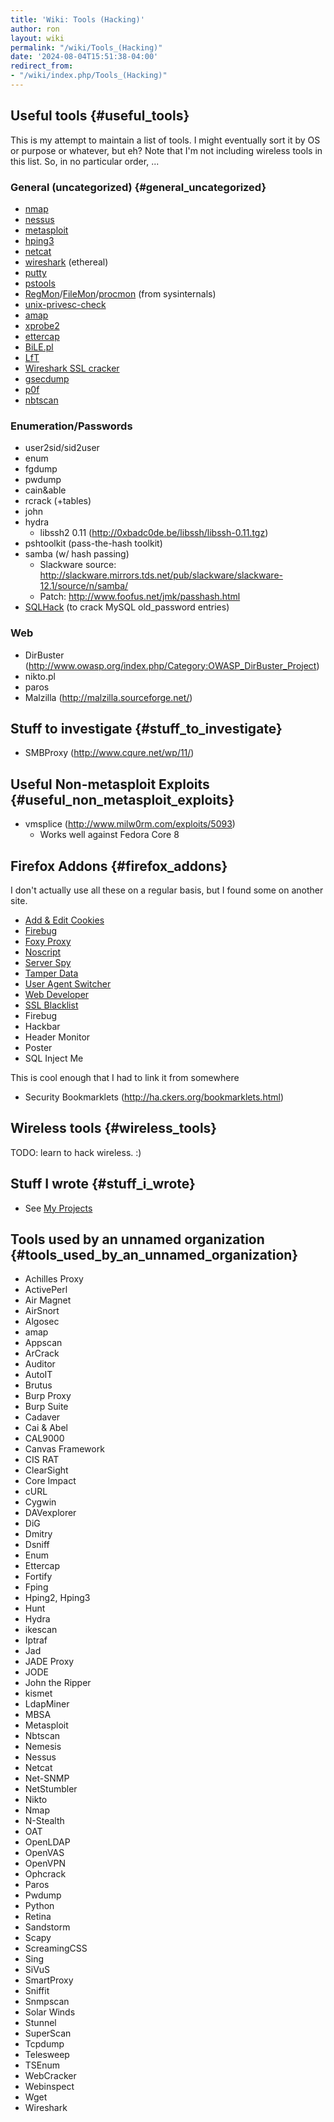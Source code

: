 ```yaml
---
title: 'Wiki: Tools (Hacking)'
author: ron
layout: wiki
permalink: "/wiki/Tools_(Hacking)"
date: '2024-08-04T15:51:38-04:00'
redirect_from:
- "/wiki/index.php/Tools_(Hacking)"
---
```


## Useful tools {#useful_tools}

This is my attempt to maintain a list of tools. I might eventually sort it by OS or purpose or whatever, but eh? Note that I\'m not including wireless tools in this list. So, in no particular order, \...

### General (uncategorized) {#general_uncategorized}

-   [nmap](http://www.insecure.org)
-   [nessus](http://www.nessus.org)
-   [metasploit](http://www.metasploit.com)
-   [hping3](http://www.hping.org/)
-   [netcat](http://netcat.sourceforge.net/)
-   [wireshark](http://www.wireshark.org) (ethereal)
-   [putty](http://www.chiark.greenend.org.uk/~sgtatham/putty/)
-   [pstools](http://technet.microsoft.com/en-us/sysinternals/bb896649.aspx)
-   [RegMon](http://technet.microsoft.com/en-us/sysinternals/bb896652.aspx)/[FileMon](http://technet.microsoft.com/en-us/sysinternals/bb896642.aspx)/[procmon](http://technet.microsoft.com/en-us/sysinternals/bb896645.aspx) (from sysinternals)
-   [unix-privesc-check](http://pentestmonkey.net/tools/unix-privesc-check/)
-   [amap](http://freeworld.thc.org/thc-amap/)
-   [xprobe2](http://xprobe.sourceforge.net/)
-   [ettercap](http://ettercap.sourceforge.net/)
-   [BiLE.pl](http://www.vulnerabilityassessment.co.uk/bile.htm)
-   [LfT](http://www.askapache.com/tools/lft-traceroute-tool.html)
-   [Wireshark SSL cracker](http://www.lucianobello.com.ar/exploiting_DSA-1571/)
-   [gsecdump](http://www.truesec.com/PublicStore/catalog/categoryinfo.aspx?cid=223)
-   [p0f](http://lcamtuf.coredump.cx/p0f.shtml)
-   [nbtscan](http://www.inetcat.net/software/nbtscan.html)

### Enumeration/Passwords

-   user2sid/sid2user
-   enum
-   fgdump
-   pwdump
-   cain&able
-   rcrack (+tables)
-   john
-   hydra
    -   libssh2 0.11 (http://0xbadc0de.be/libssh/libssh-0.11.tgz)
-   pshtoolkit (pass-the-hash toolkit)
-   samba (w/ hash passing)
    -   Slackware source: <http://slackware.mirrors.tds.net/pub/slackware/slackware-12.1/source/n/samba/>
    -   Patch: <http://www.foofus.net/jmk/passhash.html>
-   [SQLHack](http://sqlhack.com/poc.html) (to crack MySQL old_password entries)

### Web

-   DirBuster (http://www.owasp.org/index.php/Category:OWASP_DirBuster_Project)
-   nikto.pl
-   paros
-   Malzilla (http://malzilla.sourceforge.net/)

## Stuff to investigate {#stuff_to_investigate}

-   SMBProxy (http://www.cqure.net/wp/11/)

## Useful Non-metasploit Exploits {#useful_non_metasploit_exploits}

-   vmsplice (http://www.milw0rm.com/exploits/5093)
    -   Works well against Fedora Core 8

## Firefox Addons {#firefox_addons}

I don\'t actually use all these on a regular basis, but I found some on another site.

-   [Add & Edit Cookies](https://addons.mozilla.org/en-US/firefox/addon/573)
-   [Firebug](https://addons.mozilla.org/en-US/firefox/addon/1843)
-   [Foxy Proxy](https://addons.mozilla.org/en-US/firefox/addon/2464)
-   [Noscript](https://addons.mozilla.org/en-US/firefox/addon/722)
-   [Server Spy](https://addons.mozilla.org/en-US/firefox/addon/2036)
-   [Tamper Data](https://addons.mozilla.org/en-US/firefox/addon/966)
-   [User Agent Switcher](https://addons.mozilla.org/en-US/firefox/addon/59)
-   [Web Developer](https://addons.mozilla.org/en-US/firefox/addon/60)
-   [SSL Blacklist](http://codefromthe70s.org/sslblacklist.aspx)
-   Firebug
-   Hackbar
-   Header Monitor
-   Poster
-   SQL Inject Me

This is cool enough that I had to link it from somewhere

-   Security Bookmarklets (http://ha.ckers.org/bookmarklets.html)

## Wireless tools {#wireless_tools}

TODO: learn to hack wireless. :)

## Stuff I wrote {#stuff_i_wrote}

-   See [My Projects](My_Projects#Security "wikilink")

## Tools used by an unnamed organization {#tools_used_by_an_unnamed_organization}

-   Achilles Proxy
-   ActivePerl
-   Air Magnet
-   AirSnort
-   Algosec
-   amap
-   Appscan
-   ArCrack
-   Auditor
-   AutoIT
-   Brutus
-   Burp Proxy
-   Burp Suite
-   Cadaver
-   Cai & Abel
-   CAL9000
-   Canvas Framework
-   CIS RAT
-   ClearSight
-   Core Impact
-   cURL
-   Cygwin
-   DAVexplorer
-   DiG
-   Dmitry
-   Dsniff
-   Enum
-   Ettercap
-   Fortify
-   Fping
-   Hping2, Hping3
-   Hunt
-   Hydra
-   ikescan
-   Iptraf
-   Jad
-   JADE Proxy
-   JODE
-   John the Ripper
-   kismet
-   LdapMiner
-   MBSA
-   Metasploit
-   Nbtscan
-   Nemesis
-   Nessus
-   Netcat
-   Net-SNMP
-   NetStumbler
-   Nikto
-   Nmap
-   N-Stealth
-   OAT
-   OpenLDAP
-   OpenVAS
-   OpenVPN
-   Ophcrack
-   Paros
-   Pwdump
-   Python
-   Retina
-   Sandstorm
-   Scapy
-   ScreamingCSS
-   Sing
-   SiVuS
-   SmartProxy
-   Sniffit
-   Snmpscan
-   Solar Winds
-   Stunnel
-   SuperScan
-   Tcpdump
-   Telesweep
-   TSEnum
-   WebCracker
-   Webinspect
-   Wget
-   Wireshark
